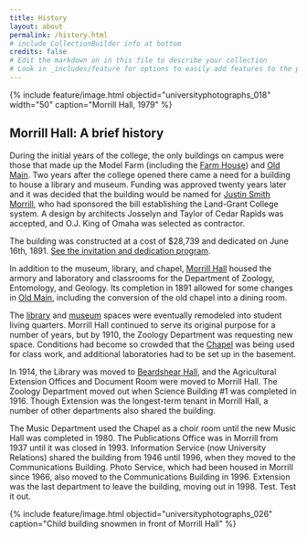```yaml
---
title: History
layout: about
permalink: /history.html
# include CollectionBuilder info at bottom
credits: false
# Edit the markdown on in this file to describe your collection
# Look in _includes/feature for options to easily add features to the page
---
```


{% include feature/image.html objectid="universityphotographs_018" width="50" caption="Morrill Hall, 1979" %}

## Morrill Hall: A brief history

During the initial years of the college, the only buildings on campus were those that made up the Model Farm (including the [Farm House](https://historicexhibits.lib.iastate.edu/buildings/farmhouse.html)) and [Old Main](https://historicexhibits.lib.iastate.edu/buildings/oldmain.html). Two years after the college opened there came a need for a building to house a library and museum. Funding was approved twenty years later and it was decided that the building would be named for [Justin Smith Morrill](https://www.ndsu.edu/magazine/vol10_number01/morrill_of_the_story.shtml), who had sponsored the bill establishing the Land-Grant College system. A design by architects Josselyn and Taylor of Cedar Rapids was accepted, and O.J. King of Omaha was selected as contractor. 

The building was constructed at a cost of $28,739 and dedicated on June 16th, 1891. [See the invitation and dedication program](https://historicexhibits.lib.iastate.edu/Morrill/dedication.html). 

In addition to the museum, library, and chapel, [Morrill Hall](https://historicexhibits.lib.iastate.edu/buildings/morrill.html) housed the armory and laboratory and classrooms for the Department of Zoology, Entomology, and Geology. Its completion in 1891 allowed for some changes in [Old Main](https://historicexhibits.lib.iastate.edu/buildings/oldmain.html), including the conversion of the old chapel into a dining room.

The [library](https://historicexhibits.lib.iastate.edu/Morrill/library.html) and [museum](https://historicexhibits.lib.iastate.edu/Morrill/museum.html) spaces were eventually remodeled into student living quarters. Morrill Hall continued to serve its original purpose for a number of years, but by 1910, the Zoology Department was requesting new space. Conditions had become so crowded that the [Chapel](https://historicexhibits.lib.iastate.edu/Morrill/chapel.html) was being used for class work, and additional laboratories had to be set up in the basement.

In 1914, the Library was moved to [Beardshear Hall](https://historicexhibits.lib.iastate.edu/buildings/beardshear.html), and the Agricultural Extension Offices and Document Room were moved to Morrill Hall. The Zoology Department moved out when Science Building #1 was completed in 1916. Though Extension was the longest-term tenant in Morrill Hall, a number of other departments also shared the building. 

The Music Department used the Chapel as a choir room until the new Music Hall was completed in 1980. The Publications Office was in Morrill from 1937 until it was closed in 1993. Information Service (now University Relations) shared the building from 1946 until 1996, when they moved to the Communications Building. Photo Service, which had been housed in Morrill since 1966, also moved to the Communications Building in 1996. Extension was the last department to leave the building, moving out in 1998. Test. Test it out.

{% include feature/image.html objectid="universityphotographs_026" caption="Child building snowmen in front of Morrill Hall" %}